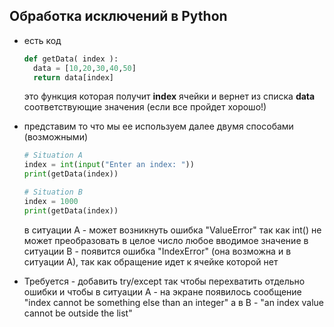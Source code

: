 ## Обработка исключений в Python

* есть код
  ```py
  def getData( index ):
    data = [10,20,30,40,50]
    return data[index]
  ```
  
  это функция которая получит **index** ячейки и вернет из списка **data** соответствующие значения (если все пройдет хорошо!)

* представим то что мы ее используем далее двумя способами (возможными)
  ```py
  # Situation A
  index = int(input("Enter an index: "))
  print(getData(index))

  # Situation B
  index = 1000
  print(getData(index))
  ```
  в ситуации A - может возникнуть ошибка "ValueError" так как int() не может преобразовать в целое число любое вводимое значение
  в ситуации B - появится ошибка "IndexError" (она возможна и в ситуации A), так как обращение идет к ячейке которой нет
  
* Требуется - добавить try/except так чтобы перехватить отдельно ошибки и чтобы в ситуации A - на экране появилось сообщение "index cannot be something else than an integer" а в B - "an index value cannot be outside the list" 
